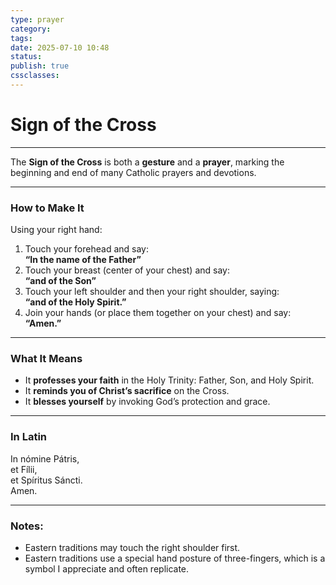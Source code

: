 ```yaml
---
type: prayer
category: 
tags: 
date: 2025-07-10 10:48
status: 
publish: true
cssclasses:
---
```

# Sign of the Cross
----
The **Sign of the Cross** is both a **gesture** and a **prayer**, marking the beginning and end of many Catholic prayers and devotions.

---
### **How to Make It**
Using your right hand:
1. Touch your forehead and say:  
    **“In the name of the Father”**
2. Touch your breast (center of your chest) and say:  
    **“and of the Son”**
3. Touch your left shoulder and then your right shoulder, saying:  
    **“and of the Holy Spirit.”**
4. Join your hands (or place them together on your chest) and say:  
    **“Amen.”**

---
### **What It Means**
- It **professes your faith** in the Holy Trinity: Father, Son, and Holy Spirit.
- It **reminds you of Christ’s sacrifice** on the Cross.
- It **blesses yourself** by invoking God’s protection and grace.

---
### **In Latin**
In nómine Pátris,  
et Fílii,  
et Spíritus Sáncti.  
Amen.


----
### Notes:
- Eastern traditions may touch the right shoulder first.
- Eastern traditions use a special hand posture of three-fingers, which is a symbol I appreciate and often replicate.
